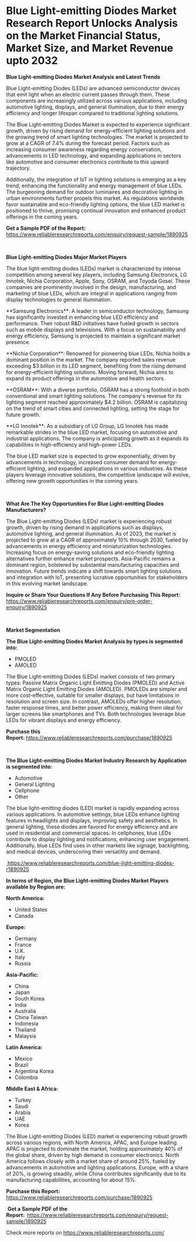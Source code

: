 <p><h1>Blue Light-emitting Diodes Market Research Report Unlocks Analysis on the Market Financial Status, Market Size, and Market Revenue upto 2032</h1></p><p><strong>Blue Light-emitting Diodes Market Analysis and Latest Trends</strong></p>
<p><p>Blue Light-emitting Diodes (LEDs) are advanced semiconductor devices that emit light when an electric current passes through them. These components are increasingly utilized across various applications, including automotive lighting, displays, and general illumination, due to their energy efficiency and longer lifespan compared to traditional lighting solutions.</p><p>The Blue Light-emitting Diodes Market is expected to experience significant growth, driven by rising demand for energy-efficient lighting solutions and the growing trend of smart lighting technologies. The market is projected to grow at a CAGR of 7.4% during the forecast period. Factors such as increasing consumer awareness regarding energy conservation, advancements in LED technology, and expanding applications in sectors like automotive and consumer electronics contribute to this upward trajectory.</p><p>Additionally, the integration of IoT in lighting solutions is emerging as a key trend, enhancing the functionality and energy management of blue LEDs. The burgeoning demand for outdoor luminaires and decorative lighting in urban environments further propels this market. As regulations worldwide favor sustainable and eco-friendly lighting options, the blue LED market is positioned to thrive, promising continual innovation and enhanced product offerings in the coming years.</p></p>
<p><strong>Get a Sample PDF of the Report:&nbsp;</strong> <a href="https://www.reliableresearchreports.com/enquiry/request-sample/1890925?utm_campaign=2255&utm_medium=2&utm_source=Github&utm_content=ia&utm_term=07042025&utm_id=blue-light-emitting-diodes">https://www.reliableresearchreports.com/enquiry/request-sample/1890925</a></p>
<p>&nbsp;</p>
<p><strong>Blue Light-emitting Diodes Major Market Players</strong></p>
<p><p>The blue light-emitting diodes (LEDs) market is characterized by intense competition among several key players, including Samsung Electronics, LG Innotek, Nichia Corporation, Apple, Sony, OSRAM, and Toyoda Gosei. These companies are prominently involved in the design, manufacturing, and marketing of blue LEDs, which are integral in applications ranging from display technologies to general illumination.</p><p>**Samsung Electronics**: A leader in semiconductor technology, Samsung has significantly invested in enhancing blue LED efficiency and performance. Their robust R&D initiatives have fueled growth in sectors such as mobile displays and televisions. With a focus on sustainability and energy efficiency, Samsung is projected to maintain a significant market presence.</p><p>**Nichia Corporation**: Renowned for pioneering blue LEDs, Nichia holds a dominant position in the market. The company reported sales revenue exceeding $3 billion in its LED segment, benefiting from the rising demand for energy-efficient lighting solutions. Moving forward, Nichia aims to expand its product offerings in the automotive and health sectors.</p><p>**OSRAM**: With a diverse portfolio, OSRAM has a strong foothold in both conventional and smart lighting solutions. The company's revenue for its lighting segment reached approximately $4.2 billion. OSRAM is capitalizing on the trend of smart cities and connected lighting, setting the stage for future growth.</p><p>**LG Innotek**: As a subsidiary of LG Group, LG Innotek has made remarkable strides in the blue LED market, focusing on automotive and industrial applications. The company is anticipating growth as it expands its capabilities in high-efficiency and high-power LEDs.</p><p>The blue LED market size is expected to grow exponentially, driven by advancements in technology, increased consumer demand for energy-efficient lighting, and expanded applications in various industries. As these players leverage innovative solutions, the competitive landscape will evolve, offering new growth opportunities in the coming years.</p></p>
<p>&nbsp;</p>
<p><strong>What Are The Key Opportunities For Blue Light-emitting Diodes Manufacturers?</strong></p>
<p><p>The Blue Light-emitting Diodes (LEDs) market is experiencing robust growth, driven by rising demand in applications such as displays, automotive lighting, and general illumination. As of 2023, the market is projected to grow at a CAGR of approximately 10% through 2030, fueled by advancements in energy efficiency and miniaturization technologies. Increasing focus on energy-saving solutions and eco-friendly lighting alternatives further enhance market prospects. Asia-Pacific remains a dominant region, bolstered by substantial manufacturing capacities and innovation. Future trends indicate a shift towards smart lighting solutions and integration with IoT, presenting lucrative opportunities for stakeholders in this evolving market landscape.</p></p>
<p><strong>Inquire or Share Your Questions If Any Before Purchasing This Report:</strong> <a href="https://www.reliableresearchreports.com/enquiry/pre-order-enquiry/1890925?utm_campaign=2255&utm_medium=2&utm_source=Github&utm_content=ia&utm_term=07042025&utm_id=blue-light-emitting-diodes">https://www.reliableresearchreports.com/enquiry/pre-order-enquiry/1890925</a></p>
<p>&nbsp;</p>
<p><strong>Market Segmentation</strong></p>
<p><strong>The Blue Light-emitting Diodes Market Analysis by types is segmented into:</strong></p>
<p><ul><li>PMOLED</li><li>AMOLED</li></ul></p>
<p><p>The Blue Light-emitting Diodes (LEDs) market consists of two primary types: Passive Matrix Organic Light Emitting Diodes (PMOLED) and Active Matrix Organic Light Emitting Diodes (AMOLED). PMOLEDs are simpler and more cost-effective, suitable for smaller displays, but have limitations in resolution and screen size. In contrast, AMOLEDs offer higher resolution, faster response times, and better power efficiency, making them ideal for larger screens like smartphones and TVs. Both technologies leverage blue LEDs for vibrant displays and energy efficiency.</p></p>
<p><strong>Purchase this Report:&nbsp;</strong><a href="https://www.reliableresearchreports.com/purchase/1890925?utm_campaign=2255&utm_medium=2&utm_source=Github&utm_content=ia&utm_term=07042025&utm_id=blue-light-emitting-diodes">https://www.reliableresearchreports.com/purchase/1890925</a></p>
<p>&nbsp;</p>
<p><strong>The Blue Light-emitting Diodes Market Industry Research by Application is segmented into:</strong></p>
<p><ul><li>Automotive</li><li>General Lighting</li><li>Cellphone</li><li>Other</li></ul></p>
<p><p>The blue light-emitting diodes (LED) market is rapidly expanding across various applications. In automotive settings, blue LEDs enhance lighting features in headlights and displays, improving safety and aesthetics. In general lighting, these diodes are favored for energy efficiency and are used in residential and commercial spaces. In cellphones, blue LEDs contribute to display lighting and notifications, enhancing user engagement. Additionally, blue LEDs find uses in other markets like signage, backlighting, and medical devices, underscoring their versatility and demand.</p></p>
<p><a href="https://www.reliableresearchreports.com/blue-light-emitting-diodes-r1890925?utm_campaign=2255&utm_medium=2&utm_source=Github&utm_content=ia&utm_term=07042025&utm_id=blue-light-emitting-diodes">&nbsp;https://www.reliableresearchreports.com/blue-light-emitting-diodes-r1890925</a></p>
<p><strong>In terms of Region, the Blue Light-emitting Diodes Market Players available by Region are:</strong></p>
<p>
    <p> <strong> North America: </strong>
        <ul>
            <li>United States</li>
            <li>Canada</li>
        </ul>
        </p> 
    <p> <strong> Europe: </strong>
        <ul>
            <li>Germany</li>
            <li>France</li>
            <li>U.K.</li>
            <li>Italy</li>
            <li>Russia</li>
        </ul>
        </p> 
    <p> <strong> Asia-Pacific: </strong>
        <ul>
            <li>China</li>
            <li>Japan</li>
            <li>South Korea</li>
            <li>India</li>
            <li>Australia</li>
            <li>China Taiwan</li>
            <li>Indonesia</li>
            <li>Thailand</li>
            <li>Malaysia</li>
        </ul>
        </p> 
    <p> <strong> Latin America: </strong>
        <ul>
            <li>Mexico</li>
            <li>Brazil</li>
            <li>Argentina Korea</li>
            <li>Colombia</li>
        </ul>
        </p> 
    <p> <strong> Middle East & Africa: </strong>
        <ul>
            <li>Turkey</li>
            <li>Saudi</li>
            <li>Arabia</li>
            <li>UAE</li>
            <li>Korea</li>
        </ul>
    </p>
    </p>
<p><p>The Blue Light-emitting Diodes (LED) market is experiencing robust growth across various regions, with North America, APAC, and Europe leading. APAC is projected to dominate the market, holding approximately 40% of the global share, driven by high demand in consumer electronics. North America follows closely with a market share of around 25%, fueled by advancements in automotive and lighting applications. Europe, with a share of 20%, is growing steadily, while China contributes significantly due to its manufacturing capabilities, accounting for about 15%.</p></p>
<p><strong>Purchase this Report: </strong><a href="https://www.reliableresearchreports.com/purchase/1890925?utm_campaign=2255&utm_medium=2&utm_source=Github&utm_content=ia&utm_term=07042025&utm_id=blue-light-emitting-diodes">https://www.reliableresearchreports.com/purchase/1890925</a></p>
<p>&nbsp;<strong>Get a Sample PDF of the Report:&nbsp;&nbsp;</strong><a href="https://www.reliableresearchreports.com/enquiry/request-sample/1890925?utm_campaign=2255&utm_medium=2&utm_source=Github&utm_content=ia&utm_term=07042025&utm_id=blue-light-emitting-diodes">https://www.reliableresearchreports.com/enquiry/request-sample/1890925</a></p>
<p><strong></strong></p>
<p>Check more reports on <a href="https://www.reliableresearchreports.com/?utm_campaign=2255&utm_medium=2&utm_source=Github&utm_content=ia&utm_term=07042025&utm_id=blue-light-emitting-diodes">https://www.reliableresearchreports.com/</a></p>